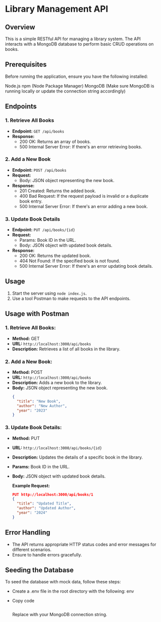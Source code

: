 # Library Management API

## Overview

This is a simple RESTful API for managing a library system. The API interacts with a MongoDB database to perform basic CRUD operations on books.

## Prerequisites
Before running the application, ensure you have the following installed:

Node.js
npm (Node Package Manager)
MongoDB (Make sure MongoDB is running locally or update the connection string accordingly)

## Endpoints

### 1. Retrieve All Books

- **Endpoint:** `GET /api/books`
- **Response:**
  - 200 OK: Returns an array of books.
  - 500 Internal Server Error: If there's an error retrieving books.

### 2. Add a New Book

- **Endpoint:** `POST /api/books`
- **Request:**
  - Body: JSON object representing the new book.
- **Response:**
  - 201 Created: Returns the added book.
  - 400 Bad Request: If the request payload is invalid or a duplicate book entry.
  - 500 Internal Server Error: If there's an error adding a new book.

### 3. Update Book Details

- **Endpoint:** `PUT /api/books/{id}`
- **Request:**
  - Params: Book ID in the URL.
  - Body: JSON object with updated book details.
- **Response:**
  - 200 OK: Returns the updated book.
  - 404 Not Found: If the specified book is not found.
  - 500 Internal Server Error: If there's an error updating book details.

## Usage

1. Start the server using `node index.js`.
2. Use a tool Postman to make requests to the API endpoints.

## Usage with Postman

### 1. Retrieve All Books:

- **Method:** GET
- **URL:** `http://localhost:3000/api/books`
- **Description:** Retrieves a list of all books in the library.

### 2. Add a New Book:

- **Method:** POST
- **URL:** `http://localhost:3000/api/books`
- **Description:** Adds a new book to the library.
- **Body:** JSON object representing the new book.
  ```json
  {
    "title": "New Book",
    "author": "New Author",
    "year": "2023"
  }

### 3. Update Book Details:

- **Method:** PUT
- **URL:** `http://localhost:3000/api/books/{id}`
- **Description:** Updates the details of a specific book in the library.
- **Params:** Book ID in the URL.
- **Body:** JSON object with updated book details.

   **Example Request:**
   ```json
   PUT http://localhost:3000/api/books/1
   {
     "title": "Updated Title",
     "author": "Updated Author",
     "year": "2024"
   }

## Error Handling

- The API returns appropriate HTTP status codes and error messages for different scenarios.
- Ensure to handle errors gracefully.

## Seeding the Database

To seed the database with mock data, follow these steps:

- Create a .env file in the root directory with the following:
env
- Copy code

    ```MONGODB_URI=<your-mongodb-connection-string>
    ```
    Replace <your-mongodb-connection-string> with your MongoDB connection string.



